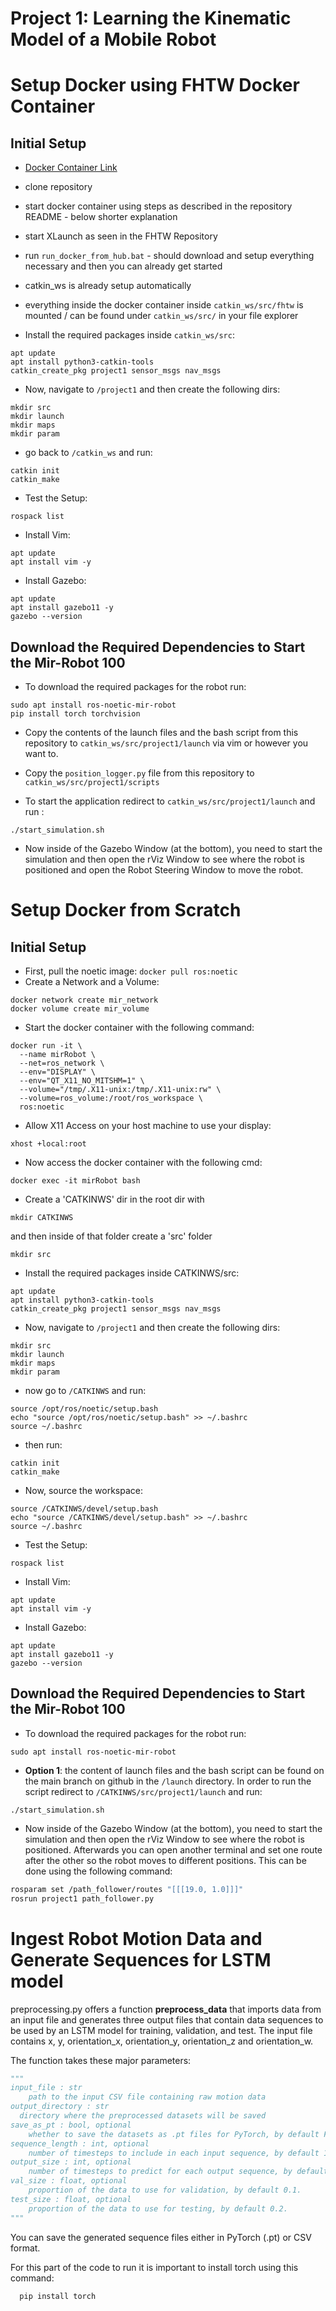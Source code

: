 # Project 1: Learning the Kinematic Model of a Mobile Robot

# Setup Docker using FHTW Docker Container
## Initial Setup
- [Docker Container Link](https://github.com/TW-Robotics/Docker-ROS/tree/master)
- clone repository
- start docker container using steps as described in the repository README - below shorter explanation
- start XLaunch as seen in the FHTW Repository
- run `run_docker_from_hub.bat` - should download and setup everything necessary and then you can already get started 
- catkin_ws is already setup automatically
- everything inside the docker container inside `catkin_ws/src/fhtw` is mounted / can be found under `catkin_ws/src/` in your file explorer

- Install the required packages inside `catkin_ws/src`: 
```
apt update
apt install python3-catkin-tools
catkin_create_pkg project1 sensor_msgs nav_msgs
```
- Now, navigate to `/project1` and then create the following dirs:
```
mkdir src
mkdir launch
mkdir maps
mkdir param
```
- go back to `/catkin_ws` and run:
```
catkin init 
catkin_make
``` 

- Test the Setup:
```
rospack list
```
- Install Vim:
```
apt update
apt install vim -y
```
- Install Gazebo:
```
apt update
apt install gazebo11 -y
gazebo --version
```
## Download the Required Dependencies to Start the Mir-Robot 100 
- To download the required packages for the robot run:
```
sudo apt install ros-noetic-mir-robot
pip install torch torchvision
```
- Copy the contents of the launch files and the bash script from this repository to `catkin_ws/src/project1/launch` via vim or however you want to.

- Copy the `position_logger.py` file from this repository to `catkin_ws/src/project1/scripts`
  
- To start the application redirect to `catkin_ws/src/project1/launch` and run : 
```
./start_simulation.sh
```
- Now inside of the Gazebo Window (at the bottom), you need to start the simulation and then open the rViz Window to see where the robot is positioned and open the Robot Steering Window to move the robot.


# Setup Docker from Scratch
## Initial Setup

- First, pull the noetic image: `docker pull ros:noetic`
- Create a Network and a Volume:
```
docker network create mir_network
docker volume create mir_volume
```
- Start the docker container with the following command:
```
docker run -it \
  --name mirRobot \
  --net=ros_network \
  --env="DISPLAY" \
  --env="QT_X11_NO_MITSHM=1" \
  --volume="/tmp/.X11-unix:/tmp/.X11-unix:rw" \
  --volume=ros_volume:/root/ros_workspace \
  ros:noetic
```
- Allow X11 Access on your host machine to use your display:
```
xhost +local:root
```
- Now access the docker container with the following cmd:
```
docker exec -it mirRobot bash
```
- Create a 'CATKINWS' dir in the root dir with 
```
mkdir CATKINWS
``` 
and then inside of that folder create a 'src' folder 
```
mkdir src
``` 
- Install the required packages inside CATKINWS/src: 
```
apt update
apt install python3-catkin-tools
catkin_create_pkg project1 sensor_msgs nav_msgs
```
- Now, navigate to `/project1` and then create the following dirs:
```
mkdir src
mkdir launch
mkdir maps
mkdir param
```
- now go to `/CATKINWS` and run:
```
source /opt/ros/noetic/setup.bash
echo "source /opt/ros/noetic/setup.bash" >> ~/.bashrc
source ~/.bashrc
```
- then run:
```
catkin init 
catkin_make
``` 
- Now, source the workspace:
```
source /CATKINWS/devel/setup.bash
echo "source /CATKINWS/devel/setup.bash" >> ~/.bashrc
source ~/.bashrc
```
- Test the Setup:
```
rospack list
```
- Install Vim:
```
apt update
apt install vim -y
```
- Install Gazebo:
```
apt update
apt install gazebo11 -y
gazebo --version
```
## Download the Required Dependencies to Start the Mir-Robot 100 
- To download the required packages for the robot run:
```
sudo apt install ros-noetic-mir-robot
```
- **Option 1**: the content of launch files and the bash script can be found on the main branch on github in the `/launch` directory. In order to run the script redirect to `/CATKINWS/src/project1/launch` and run:
```
./start_simulation.sh
```
- Now inside of the Gazebo Window (at the bottom), you need to start the simulation and then open the rViz Window to see where the robot is positioned. Afterwards you can open another terminal and set one route after the other so the robot moves to different positions. This can be done using the following command:
```bash
rosparam set /path_follower/routes "[[[19.0, 1.0]]]"
rosrun project1 path_follower.py
````

# Ingest Robot Motion Data and Generate Sequences for LSTM model
preprocessing.py offers a function **preprocess_data** that imports data from an input file and generates three output files that contain data sequences to be used by an LSTM model for training, validation, and test. The input file contains x, y, orientation_x, orientation_y, orientation_z and orientation_w.

The function takes these major parameters:  

```python
"""
input_file : str  
    path to the input CSV file containing raw motion data  
output_directory : str  
  directory where the preprocessed datasets will be saved
save_as_pt : bool, optional
    whether to save the datasets as .pt files for PyTorch, by default False - then the file is saved as CSV
sequence_length : int, optional
    number of timesteps to include in each input sequence, by default 10.
output_size : int, optional
    number of timesteps to predict for each output sequence, by default 1.
val_size : float, optional
    proportion of the data to use for validation, by default 0.1.
test_size : float, optional
    proportion of the data to use for testing, by default 0.2.
"""
```
You can save the generated sequence files either in PyTorch (.pt) or CSV format.

For this part of the code to run it is important to install torch using this command:
````bash
  pip install torch
